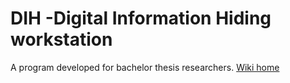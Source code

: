 # DIH -Digital Information Hiding workstation
A program developed for bachelor thesis researchers. [Wiki home](https://github.com/Ary0n-Z/InformationHiding.wiki.git)
